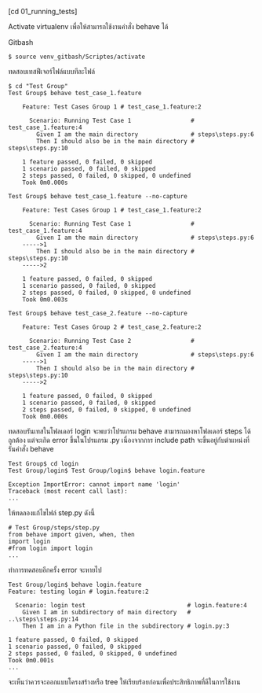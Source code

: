 ﻿[cd 01_running_tests]

Activate virtualenv เพื่อให้สามารถใช้งานคำสั่ง behave ได้

Gitbash
```
$ source venv_gitbash/Scriptes/activate
```


ทดสอบเทสฟีเจอร์ไฟล์แบบทีละไฟล์
```
$ cd "Test Group"
Test Group$ behave test_case_1.feature

    Feature: Test Cases Group 1 # test_case_1.feature:2

      Scenario: Running Test Case 1                 # test_case_1.feature:4
        Given I am the main directory               # steps\steps.py:6
        Then I should also be in the main directory # steps\steps.py:10

    1 feature passed, 0 failed, 0 skipped
    1 scenario passed, 0 failed, 0 skipped
    2 steps passed, 0 failed, 0 skipped, 0 undefined
    Took 0m0.000s
```
```
Test Group$ behave test_case_1.feature --no-capture

    Feature: Test Cases Group 1 # test_case_1.feature:2

      Scenario: Running Test Case 1                 # test_case_1.feature:4
        Given I am the main directory               # steps\steps.py:6
    ----->1
        Then I should also be in the main directory # steps\steps.py:10
    ----->2

    1 feature passed, 0 failed, 0 skipped
    1 scenario passed, 0 failed, 0 skipped
    2 steps passed, 0 failed, 0 skipped, 0 undefined
    Took 0m0.003s
```
```
Test Group$ behave test_case_2.feature --no-capture

    Feature: Test Cases Group 2 # test_case_2.feature:2

      Scenario: Running Test Case 2                 # test_case_2.feature:4
        Given I am the main directory               # steps\steps.py:6
    ----->1
        Then I should also be in the main directory # steps\steps.py:10
    ----->2

    1 feature passed, 0 failed, 0 skipped
    1 scenario passed, 0 failed, 0 skipped
    2 steps passed, 0 failed, 0 skipped, 0 undefined
    Took 0m0.000s
```

ทดสอบรันเทสในโฟลเดอร์ login จะพบว่าโปรแกรม behave สามารถมองหาโฟลเดอร์ steps ได้ถูกต้อง
แต่จะเกิด error ขึ้นในโปรแกรม .py เนื่องจากการ include path จะขึ้นอยู่กับตำแหน่งที่รันคำสั่ง behave

```
Test Group$ cd login
Test Group/login$ Test Group/login$ behave login.feature

Exception ImportError: cannot import name 'login'
Traceback (most recent call last):
...
```

ให้ทดลองแก้ไขไฟล์ step.py ดังนี้
```
# Test Group/steps/step.py
from behave import given, when, then
import login
#from login import login
...
```

ทำการทดสอบอีกครั้ง error จะหายไป
```
Test Group/login$ behave login.feature
Feature: testing login # login.feature:2

  Scenario: login test                             # login.feature:4
    Given I am in subdirectory of main directory   # ..\steps\steps.py:14
    Then I am in a Python file in the subdirectory # login.py:3

1 feature passed, 0 failed, 0 skipped
1 scenario passed, 0 failed, 0 skipped
2 steps passed, 0 failed, 0 skipped, 0 undefined
Took 0m0.001s
...
```

จะเห็นว่าควรจะออกแบบโครงสร้างหรือ tree ให้เรียบร้อยก่อนเพื่อประสิทธิภาพที่ดีในการใช้งาน
